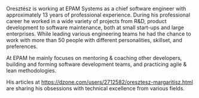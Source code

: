 Oresztész is working at EPAM Systems as a chief software engineer with approximately 13 years of professional experience. During his professional career he worked in a wide variety of projects from R&D, product development to software maintenance, both at small start-ups and large enterprises. While leading various engineering teams he had the chance to work with more than 50 people with different personalities, skillset, and preferences.

At EPAM he mainly focuses on mentoring & coaching other developers, building and forming software development teams, and practicing agile & lean methodologies.

His articles at https://dzone.com/users/2712582/oresztesz-margaritisz.html are sharing his obsessions with technical excellence from various fields.
